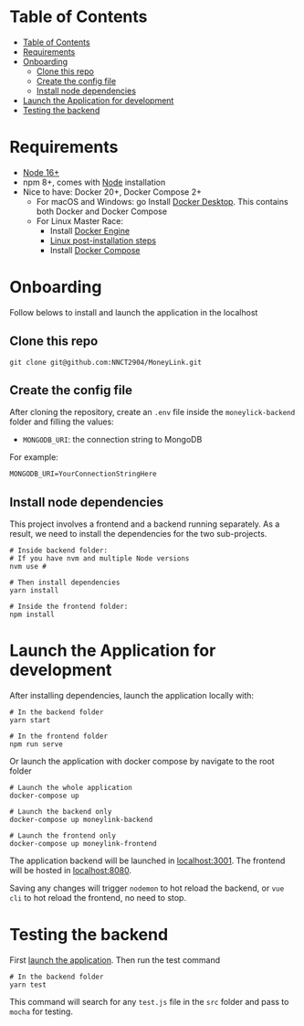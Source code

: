# Table of Contents

- [Table of Contents](#table-of-contents)
- [Requirements](#requirements)
- [Onboarding](#onboarding)
  - [Clone this repo](#clone-this-repo)
  - [Create the config file](#create-the-config-file)
  - [Install node dependencies](#install-node-dependencies)
- [Launch the Application for development](#launch-the-application-for-development)
- [Testing the backend](#testing-the-backend)

# Requirements
- [Node 16+](https://nodejs.org/en/)
- npm 8+, comes with [Node](https://nodejs.org/en/) installation
- Nice to have: Docker 20+, Docker Compose 2+
  - For macOS and Windows: go Install [Docker Desktop](https://www.docker.com/products/docker-desktop "docker desktop"). This contains both Docker and Docker Compose
  - For Linux Master Race:
    - Install [Docker Engine](https://docs.docker.com/engine/install/#server "docker engine")
    - [Linux post-installation steps](https://docs.docker.com/engine/install/linux-postinstall/ "Linux post-installation steps")
    - Install [Docker Compose](https://docs.docker.com/compose/install/ "docker compose")

# Onboarding
Follow belows to install and launch the application in the localhost 
## Clone this repo
```shell
git clone git@github.com:NNCT2904/MoneyLink.git
```
## Create the config file
After cloning the repository, create an `.env` file inside the `moneylick-backend` folder and filling the values:
- `MONGODB_URI`: the connection string to MongoDB

For example:
```shell
MONGODB_URI=YourConnectionStringHere
```
## Install node dependencies
This project involves a frontend and a backend running separately. 
As a result, we need to install the dependencies for the two sub-projects.

```shell
# Inside backend folder:
# If you have nvm and multiple Node versions
nvm use #

# Then install dependencies
yarn install 

# Inside the frontend folder:
npm install
```
# Launch the Application for development
After installing dependencies, launch the application locally with:
```shell
# In the backend folder
yarn start

# In the frontend folder
npm run serve
```

Or launch the application with docker compose by navigate to the root folder
```shell
# Launch the whole application
docker-compose up

# Launch the backend only
docker-compose up moneylink-backend

# Launch the frontend only
docker-compose up moneylink-frontend
```

The application backend will be launched in [localhost:3001](http://localhost:3001/ "[docker compose](http://localhost:3001/)"). 
The frontend will be hosted in [localhost:8080](http://localhost:8080/ "[docker compose](http://localhost:8080/)").

Saving any changes will trigger `nodemon` to hot reload the backend, or `vue cli` to hot reload the frontend, no need to stop.
# Testing the backend
First [launch the application](#launch-application-for-development). Then run the test command
```shell
# In the backend folder
yarn test
```
This command will search for any `test.js` file in the `src` folder and pass to `mocha` for testing.
